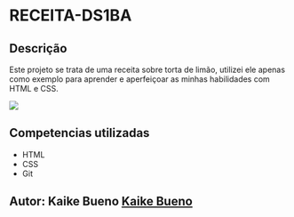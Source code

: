 # RECEITA-DS1BA

## Descrição
Este projeto se trata de uma receita sobre torta de limão, utilizei ele apenas  como exemplo para aprender e aperfeiçoar as minhas habilidades com HTML e CSS. 

![](./img/Captura%20de%20Tela%202024-09-06%20%C3%A0s%2011.05.02.png)

## Competencias utilizadas


- HTML
- CSS
- Git

## Autor: Kaike Bueno [Kaike Bueno](https://www.linkedin.com/in/kaike-bueno-3b10a82b1/)